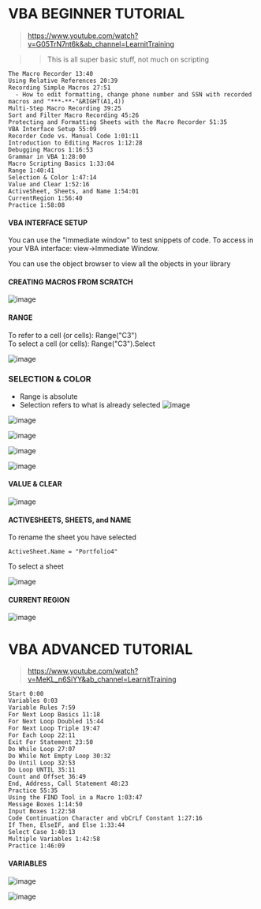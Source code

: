 # VBA BEGINNER TUTORIAL 
>https://www.youtube.com/watch?v=G05TrN7nt6k&ab_channel=LearnitTraining

>> This is all super basic stuff, not much on scripting 
```
The Macro Recorder 13:40
Using Relative References 20:39
Recording Simple Macros 27:51
  - How to edit formatting, change phone number and SSN with recorded macros and "***-**-"&RIGHT(A1,4))
Multi-Step Macro Recording 39:25
Sort and Filter Macro Recording 45:26
Protecting and Formatting Sheets with the Macro Recorder 51:35
VBA Interface Setup 55:09
Recorder Code vs. Manual Code 1:01:11
Introduction to Editing Macros 1:12:28
Debugging Macros 1:16:53
Grammar in VBA 1:28:00
Macro Scripting Basics 1:33:04
Range 1:40:41
Selection & Color 1:47:14
Value and Clear 1:52:16
ActiveSheet, Sheets, and Name 1:54:01
CurrentRegion 1:56:40
Practice 1:58:08
```

#### VBA INTERFACE SETUP


You can use the "immediate window" to test snippets of code. To access in your VBA interface: view->Immediate Window. </br>

You can use the object browser to view all the objects in your library

#### CREATING MACROS FROM SCRATCH 
![image](https://user-images.githubusercontent.com/48422525/155425467-c4347d48-2c8e-41fe-b6ee-1de3edab6419.png)

#### RANGE
To refer to a cell (or cells): Range("C3") </br>
To select a cell (or cells): Range("C3").Select 

![image](https://user-images.githubusercontent.com/48422525/155425754-45c0b459-0f59-412e-bad8-3d674af002ea.png)

### SELECTION & COLOR 
* Range is absolute 
* Selection refers to what is already selected 
![image](https://user-images.githubusercontent.com/48422525/155426630-d1a29a55-efc6-4572-83aa-0b43ba0c5246.png)

![image](https://user-images.githubusercontent.com/48422525/155426651-322ff339-f71c-4cdf-b9a4-58940907a031.png)

![image](https://user-images.githubusercontent.com/48422525/155426756-dacab842-6bb7-41b4-8cef-98abcf3f657a.png)

![image](https://user-images.githubusercontent.com/48422525/155426783-4df921b2-b9e0-4ec3-a133-b27ca86aceac.png)

![image](https://user-images.githubusercontent.com/48422525/155426874-df33deb7-aee7-43ff-8683-64e7a056eabb.png)

#### VALUE & CLEAR

![image](https://user-images.githubusercontent.com/48422525/155427191-1b1f6dc5-5a53-4c46-81a1-8a6b2353b548.png)

#### ACTIVESHEETS, SHEETS, and NAME
To rename the sheet you have selected 
```
ActiveSheet.Name = "Portfolio4"
```
To select a sheet 

![image](https://user-images.githubusercontent.com/48422525/155427405-3e687b23-3687-4f00-9701-fbc935104d27.png)


#### CURRENT REGION 
![image](https://user-images.githubusercontent.com/48422525/155427670-e2e2d602-397a-4eaf-a727-50d0ee736522.png)



# VBA ADVANCED TUTORIAL 
> https://www.youtube.com/watch?v=MeKL_n6SiYY&ab_channel=LearnitTraining
```
Start 0:00
Variables 0:03
Variable Rules 7:59
For Next Loop Basics 11:18
For Next Loop Doubled 15:44
For Next Loop Triple 19:47
For Each Loop 22:11
Exit For Statement 23:50
Do While Loop 27:07
Do While Not Empty Loop 30:32
Do Until Loop 32:53
Do Loop UNTIL 35:11
Count and Offset 36:49
End, Address, Call Statement 48:23
Practice 55:35
Using the FIND Tool in a Macro 1:03:47
Message Boxes 1:14:50
Input Boxes 1:22:58
Code Continuation Character and vbCrLf Constant 1:27:16
If Then, ElseIF, and Else 1:33:44
Select Case 1:40:13
Multiple Variables 1:42:58
Practice 1:46:09
```
#### VARIABLES
![image](https://user-images.githubusercontent.com/48422525/155521787-c5f3eba7-8d76-412e-a793-0d00d76e4b5f.png)


![image](https://user-images.githubusercontent.com/48422525/155522171-19922afe-c24b-4e82-b2e6-c180fd4c2f77.png)




